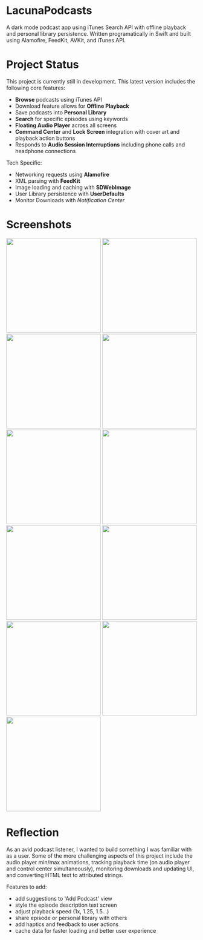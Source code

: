 # LacunaPodcasts

A dark mode podcast app using iTunes Search API with offline playback and personal library persistence. Written programatically in Swift and built using Alamofire, FeedKit, AVKit, and iTunes API.

# Project Status

This project is currently still in development. This latest version includes the following core features:

* **Browse** podcasts using iTunes API
* Download feature allows for **Offline Playback**
* Save podcasts into **Personal Library**
* **Search** for specific episodes using keywords
* **Floating Audio Player** across all screens
* **Command Center** and **Lock Screen** integration with cover art and playback action buttons
* Responds to **Audio Session Interruptions** including phone calls and headphone connections

Tech Specific:

* Networking requests using **Alamofire**
* XML parsing with **FeedKit**
* Image loading and caching with **SDWebImage**
* User Library persistence with **UserDefaults**
* Monitor Downloads with *Notification Center*

# Screenshots

<p float="left">
<img src="https://github.com/mcipswitch/lacuna-podcasts/blob/master/Screenshots/library_view_empty.png" width="250">
<img src="https://github.com/mcipswitch/lacuna-podcasts/blob/master/Screenshots/search_podcasts.png" width="250">
<img src="https://github.com/mcipswitch/lacuna-podcasts/blob/master/Screenshots/podcast_details_download.png" width="250">
<img src="https://github.com/mcipswitch/lacuna-podcasts/blob/master/Screenshots/podcast_details_download_complete.png" width="250">
<img src="https://github.com/mcipswitch/lacuna-podcasts/blob/master/Screenshots/podcast_details_safari.png" width="250">
<img src="https://github.com/mcipswitch/lacuna-podcasts/blob/master/Screenshots/fullscreen_player.png" width="250">
<img src="https://github.com/mcipswitch/lacuna-podcasts/blob/master/Screenshots/podcast_details_description.png" width="250">
<img src="https://github.com/mcipswitch/lacuna-podcasts/blob/master/Screenshots/downloads_page.png" width="250">
<img src="https://github.com/mcipswitch/lacuna-podcasts/blob/master/Screenshots/library.png" width="250">
<img src="https://github.com/mcipswitch/lacuna-podcasts/blob/master/Screenshots/library_view_search.png" width="250">
<img src="https://github.com/mcipswitch/lacuna-podcasts/blob/master/Screenshots/library_view_search_noresults.png" width="250">
</p>

# Reflection

As an avid podcast listener, I wanted to build something I was familiar with as a user.
Some of the more challenging aspects of this project include the audio player min/max animations, 
tracking playback time (on audio player and control center simultaneously), monitoring downloads and updating UI,
and converting HTML text to attributed strings.

Features to add:

* add suggestions to 'Add Podcast' view
* style the episode description text screen
* adjust playback speed (1x, 1.25, 1.5...)
* share episode or personal library with others
* add haptics and feedback to user actions
* cache data for faster loading and better user experience



